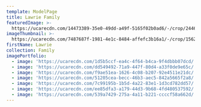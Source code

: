 ```yaml
---
template: ModelPage
title: Lawrie Family
featuredImage: >-
  https://ucarecdn.com/14473389-35e0-49dd-a49f-5165f02b0ad6/-/crop/2446x1525/0,0/-/preview/
imageThumbnail: >-
  https://ucarecdn.com/7487687f-1981-4e1c-8484-affefc3b16a1/-/crop/1562x2096/39,31/-/preview/
firstName: Lawrie
collection: Family
imagePortfolio:
  - image: 'https://ucarecdn.com/1d5b5ccf-ea4c-4f64-b4ca-9f4dbbb07dcd/'
  - image: 'https://ucarecdn.com/dd549492-71a9-447f-80d4-a33f0de9e65c/'
  - image: 'https://ucarecdn.com/f9ae51ea-1626-4c08-b207-92e4511e21dc/'
  - image: 'https://ucarecdn.com/51205cea-becc-46b3-aec5-842a5665f2a8/'
  - image: 'https://ucarecdn.com/7c99195b-1b5d-4a22-83e1-1d3cd782dd57/'
  - image: 'https://ucarecdn.com/ee85dfa3-a179-44d3-9b68-4fd480537592/'
  - image: 'https://ucarecdn.com/539a7429-275a-4a11-b221-ccccf58a662d/'
---
```


